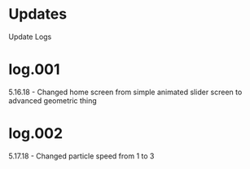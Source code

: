# Updates
Update Logs
# log.001
5.16.18 - Changed home screen from simple animated slider screen to advanced geometric thing
# log.002
5.17.18 - Changed particle speed from 1 to 3
